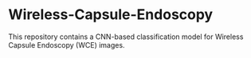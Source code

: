 # Wireless-Capsule-Endoscopy
This repository contains a CNN-based classification model for Wireless Capsule Endoscopy (WCE) images.  
